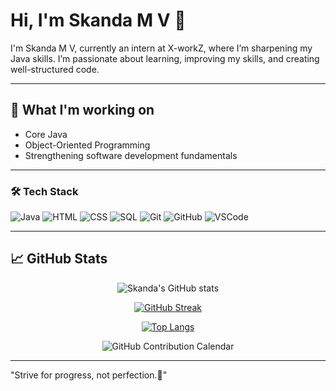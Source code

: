 # Hi, I'm Skanda M V 👋  

I'm Skanda M V, currently an intern at X-workZ, where I’m sharpening my Java skills. I’m passionate about learning, improving my skills, and creating well-structured code.

---

## 🌱 What I'm working on

- Core Java  
- Object-Oriented Programming  
- Strengthening software development fundamentals 

---

### 🛠️ Tech Stack

<p align="left">
  <img src="https://img.shields.io/badge/Java-ED8B00?style=for-the-badge&logo=java&logoColor=white" alt="Java"/>
  <img src="https://img.shields.io/badge/HTML5-E34F26?style=for-the-badge&logo=html5&logoColor=white" alt="HTML"/>
  <img src="https://img.shields.io/badge/CSS3-1572B6?style=for-the-badge&logo=css3&logoColor=white" alt="CSS"/>
  <img src="https://img.shields.io/badge/SQL-003B57?style=for-the-badge&logo=sql&logoColor=white" alt="SQL"/>
  <img src="https://img.shields.io/badge/Git-F05032?style=for-the-badge&logo=git&logoColor=white" alt="Git"/>
  <img src="https://img.shields.io/badge/GitHub-181717?style=for-the-badge&logo=github&logoColor=white" alt="GitHub"/>
  <img src="https://img.shields.io/badge/VSCode-007ACC?style=for-the-badge&logo=visual-studio-code&logoColor=white" alt="VSCode"/>
</p>

---

## 📈 GitHub Stats
<div align="center">


<!-- Classic Stats -->
![Skanda's GitHub stats](https://github-readme-stats.vercel.app/api?username=SKANDAMV27&show_icons=true&theme=radical)

<!-- Streak with new theme -->
[![GitHub Streak](https://streak-stats.demolab.com?user=SKANDAMV27&theme=gruvbox)](https://git.io/streak-stats)

<!-- Top languages -->
[![Top Langs](https://github-readme-stats.vercel.app/api/top-langs/?username=SKANDAMV27&layout=compact&theme=vision-friendly-dark)](https://github.com/SKANDAMV27)

<!-- GitHub Contribution Graph -->
![GitHub Contribution Calendar](https://ghchart.rshah.org/SKANDAMV27)

<!-- Snake Animation (Optional setup required) -->
<!-- ![Snake animation](https://github.com/SKANDAMV27/SKANDAMV27/blob/output/github-contribution-grid-snake.svg) -->

</div>

---

"Strive for progress, not perfection.🚀"
